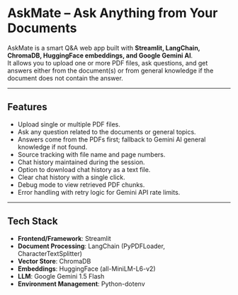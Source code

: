 # AskMate – Ask Anything from Your Documents

AskMate is a smart Q&A web app built with **Streamlit, LangChain, ChromaDB, HuggingFace embeddings, and Google Gemini AI**.  
It allows you to upload one or more PDF files, ask questions, and get answers either from the document(s) or from general knowledge if the document does not contain the answer.

---

## Features

- Upload single or multiple PDF files.
- Ask any question related to the documents or general topics.
- Answers come from the PDFs first; fallback to Gemini AI general knowledge if not found.
- Source tracking with file name and page numbers.
- Chat history maintained during the session.
- Option to download chat history as a text file.
- Clear chat history with a single click.
- Debug mode to view retrieved PDF chunks.
- Error handling with retry logic for Gemini API rate limits.

---

## Tech Stack

- **Frontend/Framework**: Streamlit  
- **Document Processing**: LangChain (PyPDFLoader, CharacterTextSplitter)  
- **Vector Store**: ChromaDB  
- **Embeddings**: HuggingFace (all-MiniLM-L6-v2)  
- **LLM**: Google Gemini 1.5 Flash  
- **Environment Management**: Python-dotenv  

